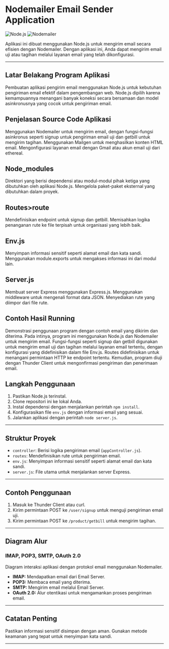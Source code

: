 # Nodemailer Email Sender Application

![Node.js](https://img.shields.io/badge/Node.js-v14-green)
![Nodemailer](https://img.shields.io/badge/Nodemailer-v6-blue)

Aplikasi ini dibuat menggunakan Node.js untuk mengirim email secara efisien dengan Nodemailer. Dengan aplikasi ini, Anda dapat mengirim email uji atau tagihan melalui layanan email yang telah dikonfigurasi.

---

## Latar Belakang Program Aplikasi

Pembuatan aplikasi pengirim email menggunakan Node.js untuk kebutuhan pengiriman email efektif dalam pengembangan web. Node.js dipilih karena kemampuannya menangani banyak koneksi secara bersamaan dan model asinkronusnya yang cocok untuk pengiriman email.

## Penjelasan Source Code Aplikasi

Menggunakan Nodemailer untuk mengirim email, dengan fungsi-fungsi asinkronus seperti signup untuk pengiriman email uji dan getbill untuk mengirim tagihan. Menggunakan Mailgen untuk menghasilkan konten HTML email. Mengonfigurasi layanan email dengan Gmail atau akun email uji dari ethereal.

## Node_modules

Direktori yang berisi dependensi atau modul-modul pihak ketiga yang dibutuhkan oleh aplikasi Node.js. Mengelola paket-paket eksternal yang dibutuhkan dalam proyek.

## Routes>route

Mendefinisikan endpoint untuk signup dan getbill. Memisahkan logika penanganan rute ke file terpisah untuk organisasi yang lebih baik.

## Env.js

Menyimpan informasi sensitif seperti alamat email dan kata sandi. Menggunakan module.exports untuk mengakses informasi ini dari modul lain.

## Server.js

Membuat server Express menggunakan Express.js. Menggunakan middleware untuk mengenali format data JSON. Menyediakan rute yang diimpor dari file rute.

## Contoh Hasil Running

Demonstrasi penggunaan program dengan contoh email yang dikirim dan diterima. Pada intinya, program ini menggunakan Node.js dan Nodemailer untuk mengirim email. Fungsi-fungsi seperti signup dan getbill digunakan untuk mengirim email uji dan tagihan melalui layanan email tertentu, dengan konfigurasi yang didefinisikan dalam file Env.js. Routes didefinisikan untuk menangani permintaan HTTP ke endpoint tertentu. Kemudian, program diuji dengan Thunder Client untuk mengonfirmasi pengiriman dan penerimaan email.

## Langkah Penggunaan

1. Pastikan Node.js terinstal.
2. Clone repositori ini ke lokal Anda.
3. Instal dependensi dengan menjalankan perintah `npm install`.
4. Konfigurasikan file `env.js` dengan informasi email yang sesuai.
5. Jalankan aplikasi dengan perintah `node server.js`.

---

## Struktur Proyek

- `controller`: Berisi logika pengiriman email (`appController.js`).
- `routes`: Mendefinisikan rute untuk pengiriman email.
- `env.js`: Menyimpan informasi sensitif seperti alamat email dan kata sandi.
- `server.js`: File utama untuk menjalankan server Express.

---

## Contoh Penggunaan

1. Masuk ke Thunder Client atau curl.
2. Kirim permintaan POST ke `/user/signup` untuk menguji pengiriman email uji.
3. Kirim permintaan POST ke `/product/getbill` untuk mengirim tagihan.

---

## Diagram Alur

### IMAP, POP3, SMTP, OAuth 2.0

Diagram interaksi aplikasi dengan protokol email menggunakan Nodemailer.
- **IMAP:** Mendapatkan email dari Email Server.
- **POP3:** Membaca email yang diterima.
- **SMTP:** Mengirim email melalui Email Server.
- **OAuth 2.0:** Alur otentikasi untuk mengamankan proses pengiriman email.

---

## Catatan Penting

Pastikan informasi sensitif disimpan dengan aman. Gunakan metode keamanan yang tepat untuk menyimpan kata sandi.

---
